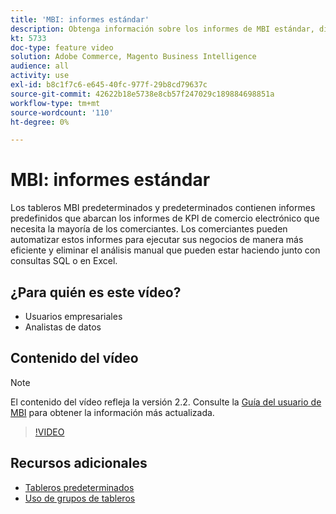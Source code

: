 ```yaml
---
title: 'MBI: informes estándar'
description: Obtenga información sobre los informes de MBI estándar, disponibles de forma predeterminada.
kt: 5733
doc-type: feature video
solution: Adobe Commerce, Magento Business Intelligence
audience: all
activity: use
exl-id: b8c1f7c6-e645-40fc-977f-29b8cd79637c
source-git-commit: 42622b18e5738e8cb57f247029c189884698851a
workflow-type: tm+mt
source-wordcount: '110'
ht-degree: 0%

---
```


# MBI: informes estándar

Los tableros MBI predeterminados y predeterminados contienen informes predefinidos que abarcan los informes de KPI de comercio electrónico que necesita la mayoría de los comerciantes. Los comerciantes pueden automatizar estos informes para ejecutar sus negocios de manera más eficiente y eliminar el análisis manual que pueden estar haciendo junto con consultas SQL o en Excel.

## ¿Para quién es este vídeo?

- Usuarios empresariales
- Analistas de datos

## Contenido del vídeo

>[!NOTE]
>
>El contenido del vídeo refleja la versión 2.2. Consulte la [Guía del usuario de MBI](https://docs.magento.com/mbi/) para obtener la información más actualizada.

>[!VIDEO](https://video.tv.adobe.com/v/35987?quality=12&learn=on)

## Recursos adicionales

- [Tableros predeterminados](https://docs.magento.com/mbi/data-user/dashboards/dashboards-pro.html)
- [Uso de grupos de tableros](https://docs.magento.com/mbi/data-user/dashboards/using-dashboard-groups.html)
